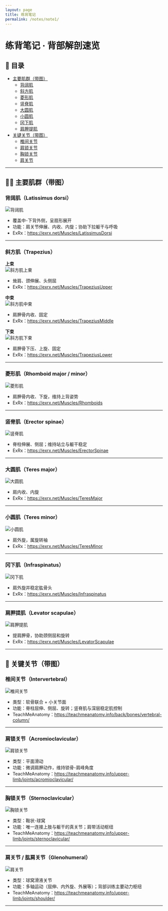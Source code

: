 ```yaml
---
layout: page
title: 练背笔记
permalink: /notes/note1/
---
```


# 练背笔记 · 背部解剖速览

## 📑 目录

- [主要肌群（带图）](#主要肌群带图)
    - [背阔肌](#背阔肌latissimus-dorsi)
    - [斜方肌](#斜方肌trapezius)
    - [菱形肌](#菱形肌rhomboid-major--minor)
    - [竖脊肌](#竖脊肌erector-spinae)
    - [大圆肌](#大圆肌teres-major)
    - [小圆肌](#小圆肌teres-minor)
    - [冈下肌](#冈下肌infraspinatus)
    - [肩胛提肌](#肩胛提肌levator-scapulae)
- [关键关节（带图）](#关键关节带图)
    - [椎间关节](#椎间关节intervertebral)
    - [肩锁关节](#肩锁关节acromioclavicular)
    - [胸锁关节](#胸锁关节sternoclavicular)
    - [肩关节](#肩关节--肱肩关节glenohumeral)

---

## 🏋️‍♂️ 主要肌群（带图）

### 背阔肌（Latissimus dorsi）

![背阔肌](https://exrx.net/application/files/cache/thumbnails/02ba30f0d7f494096a8087005165c915.png)  
- 覆盖中-下背外侧，呈扇形展开  
- 功能：肩关节伸展、内收、内旋；协助下拉躯干与呼吸  
- ExRx：<https://exrx.net/Muscles/LatissimusDorsi>

---

### 斜方肌（Trapezius）

**上束**  
![斜方肌上束](https://exrx.net/application/files/6615/1007/0734/TrapUpperHalfSmall.png)  
- 耸肩、颈伸展、头侧屈  
- ExRx：<https://exrx.net/Muscles/TrapeziusUpper>

**中束**  
![斜方肌中束](https://exrx.net/application/files/9615/1007/0688/TrapMiddleHalfSmall.png)  
- 肩胛骨内收、固定  
- ExRx：<https://exrx.net/Muscles/TrapeziusMiddle>

**下束**  
![斜方肌下束](https://exrx.net/application/files/9415/1007/0628/TrapLowerHalfSmall.png)  
- 肩胛骨下压、上旋、固定  
- ExRx：<https://exrx.net/Muscles/TrapeziusLower>

---

### 菱形肌（Rhomboid major / minor）

![菱形肌](https://exrx.net/application/files/6115/1006/9307/RhomboidsHalfSmall.png)  
- 肩胛骨内收、下旋，维持上背姿势  
- ExRx：<https://exrx.net/Muscles/Rhomboids>

---

### 竖脊肌（Erector spinae）

![竖脊肌](https://exrx.net/application/files/cache/thumbnails/0a6c97d23f6c2dae5a99827d7218cd80.png)  
- 脊柱伸展、侧屈；维持站立与躯干稳定  
- ExRx：<https://exrx.net/Muscles/ErectorSpinae>

---

### 大圆肌（Teres major）

![大圆肌](https://exrx.net/application/files/8015/1007/0479/TeresMajorSmall.png)  
- 肩内收、内旋  
- ExRx：<https://exrx.net/Muscles/TeresMajor>

---

### 小圆肌（Teres minor）

![小圆肌](https://exrx.net/application/files/6815/1007/0533/TeresMinorSmall.png)  
- 肩外旋，属旋转袖  
- ExRx：<https://exrx.net/Muscles/TeresMinor>

---

### 冈下肌（Infraspinatus）

![冈下肌](https://exrx.net/application/files/cache/thumbnails/35f3cd7ef1770504cc70b228a9aa5e99.png)  
- 肩外旋并稳定肱骨头  
- ExRx：<https://exrx.net/Muscles/Infraspinatus>

---

### 肩胛提肌（Levator scapulae）

![肩胛提肌](https://exrx.net/application/files/cache/thumbnails/b347fc26529ddf8a56df6ab5b1020b3d.png)  
- 提肩胛骨，协助颈侧屈和旋转  
- ExRx：<https://exrx.net/Muscles/LevatorScapulae>

---

## 🦴 关键关节（带图）

### 椎间关节（Intervertebral）

![椎间关节](https://teachmeanatomy.info/wp-content/uploads/Overview-of-the-Different-Parts-of-the-Vertebral-Column-1-600x543.jpg.webp)  
- 类型：软骨联合 + 小关节面  
- 功能：脊柱屈伸、侧屈、旋转；竖脊肌与深层稳定肌控制  
- TeachMeAnatomy：<https://teachmeanatomy.info/back/bones/vertebral-column/>

---

### 肩锁关节（Acromioclavicular）

![肩锁关节](https://teachmeanatomy.info/wp-content/uploads/Articulating-Surfaces-of-the-Acromioclavicular-Joint.jpg.webp)  
- 类型：平面滑动  
- 功能：微调肩胛动作，维持锁骨-肩峰角度  
- TeachMeAnatomy：<https://teachmeanatomy.info/upper-limb/joints/acromioclavicular/>

---

### 胸锁关节（Sternoclavicular）

![胸锁关节](https://teachmeanatomy.info/wp-content/uploads/Articulating-Surfaces-of-the-Sternoclavicular-Joint-600x248.jpg.webp)  
- 类型：鞍状-球窝  
- 功能：唯一连接上肢与躯干的真关节；肩带活动枢纽  
- TeachMeAnatomy：<https://teachmeanatomy.info/upper-limb/joints/sternoclavicular/>

---

### 肩关节 / 肱肩关节（Glenohumeral）

![肩关节](https://teachmeanatomy.info/wp-content/uploads/Articulating-Surfaces-of-the-Shoulder-Joint-600x481.jpg.webp)  
- 类型：球窝滑液关节  
- 功能：多轴运动（屈伸、内外旋、外展等）；背部训练主要动力枢纽  
- TeachMeAnatomy：<https://teachmeanatomy.info/upper-limb/joints/shoulder/>

---
